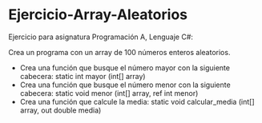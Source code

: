 # Ejercicio-Array-Aleatorios
Ejercicio para asignatura Programación A, Lenguaje C#:

Crea un programa con un array de 100 números enteros aleatorios.
- Crea una función que busque el número mayor con la siguiente cabecera: static int mayor (int[] array)
- Crea una función que busque el número menor con la siguiente cabecera: static void menor (int[] array, ref int menor)
- Crea una función que calcule la media: static void calcular_media (int[] array, out double media)
